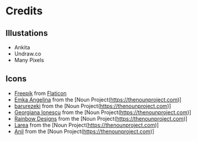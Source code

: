 # Credits

## Illustations

- Ankita
- Undraw.co
- Many Pixels

## Icons

- [Freepik](https://www.flaticon.com/authors/freepik) from [Flaticon](https://www.flaticon.com/)
- [Emka Angelina](https://thenounproject.com/jackmoyko/) from the [Noun Project(https://thenounproject.com)]
- [barurezeki](https://thenounproject.com/barurezeki10/) from the [Noun Project(https://thenounproject.com)]
- [Georgiana Ionescu](https://thenounproject.com/georgiana.ionescu/) from the [Noun Project(https://thenounproject.com)]
- [Rainbow Designs](https://thenounproject.com/iahmadali26/) from the [Noun Project(https://thenounproject.com)]
- [Larea](https://thenounproject.com/lareadesign) from the [Noun Project(https://thenounproject.com)]
- [Anil](https://thenounproject.com/kiranshastry15) from the [Noun Project(https://thenounproject.com)]
